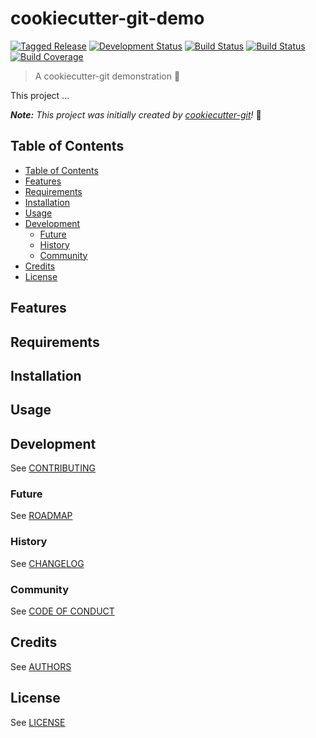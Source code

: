 # cookiecutter-git-demo

[![Tagged Release](https://img.shields.io/badge/release-v0-blue.svg)](CHANGELOG.md)
[![Development Status](https://img.shields.io/badge/status-planning-lightgrey.svg)](ROADMAP.md)
[![Build Status](https://img.shields.io/badge/build-unknown-lightgrey.svg)](https://travis-ci.org)
[![Build Status](https://img.shields.io/badge/build-pending-lightgrey.svg)](https://www.appveyor.com)
[![Build Coverage](https://img.shields.io/badge/coverage-0%25-lightgrey.svg)](https://codecov.io)

> A cookiecutter-git demonstration :tada:

This project ...

_**Note:** This project was initially created by [cookiecutter-git](https://github.com/NathanUrwin/cookiecutter-git)!_ :cookie:

## Table of Contents

- [Table of Contents](#table-of-contents)
- [Features](#features)
- [Requirements](#requirements)
- [Installation](#installation)
- [Usage](#usage)
- [Development](#development)
  - [Future](#future)
  - [History](#history)
  - [Community](#community)
- [Credits](#credits)
- [License](#license)

## Features

## Requirements

## Installation

## Usage

## Development

See [CONTRIBUTING](CONTRIBUTING.md)

### Future

See [ROADMAP](ROADMAP.md)

### History

See [CHANGELOG](CHANGELOG.md)

### Community

See [CODE OF CONDUCT](CODE_OF_CONDUCT.md)

## Credits

See [AUTHORS](AUTHORS.md)

## License

See [LICENSE](LICENSE)
